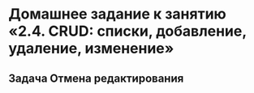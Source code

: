 # Домашнее задание к занятию «2.4. CRUD: списки, добавление, удаление, изменение»
## Задача Отмена редактирования